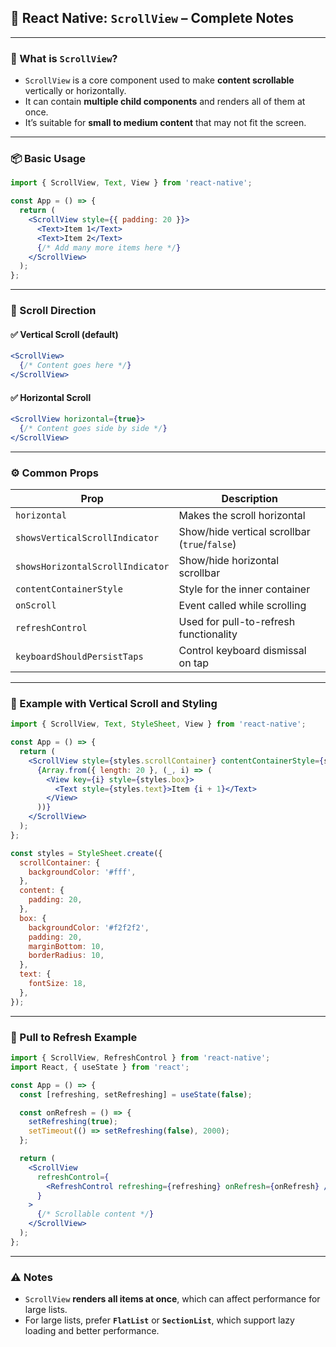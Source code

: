 ## 📜 React Native: `ScrollView` – Complete Notes

---

### 🧠 What is `ScrollView`?

* `ScrollView` is a core component used to make **content scrollable** vertically or horizontally.
* It can contain **multiple child components** and renders all of them at once.
* It’s suitable for **small to medium content** that may not fit the screen.

---

### 📦 Basic Usage

```jsx
import { ScrollView, Text, View } from 'react-native';

const App = () => {
  return (
    <ScrollView style={{ padding: 20 }}>
      <Text>Item 1</Text>
      <Text>Item 2</Text>
      {/* Add many more items here */}
    </ScrollView>
  );
};
```

---

### 📐 Scroll Direction

#### ✅ Vertical Scroll (default)

```jsx
<ScrollView>
  {/* Content goes here */}
</ScrollView>
```

#### ✅ Horizontal Scroll

```jsx
<ScrollView horizontal={true}>
  {/* Content goes side by side */}
</ScrollView>
```

---

### ⚙️ Common Props

| Prop                             | Description                                   |
| -------------------------------- | --------------------------------------------- |
| `horizontal`                     | Makes the scroll horizontal                   |
| `showsVerticalScrollIndicator`   | Show/hide vertical scrollbar (`true`/`false`) |
| `showsHorizontalScrollIndicator` | Show/hide horizontal scrollbar                |
| `contentContainerStyle`          | Style for the inner container                 |
| `onScroll`                       | Event called while scrolling                  |
| `refreshControl`                 | Used for pull-to-refresh functionality        |
| `keyboardShouldPersistTaps`      | Control keyboard dismissal on tap             |

---

### 🎯 Example with Vertical Scroll and Styling

```jsx
import { ScrollView, Text, StyleSheet, View } from 'react-native';

const App = () => {
  return (
    <ScrollView style={styles.scrollContainer} contentContainerStyle={styles.content}>
      {Array.from({ length: 20 }, (_, i) => (
        <View key={i} style={styles.box}>
          <Text style={styles.text}>Item {i + 1}</Text>
        </View>
      ))}
    </ScrollView>
  );
};

const styles = StyleSheet.create({
  scrollContainer: {
    backgroundColor: '#fff',
  },
  content: {
    padding: 20,
  },
  box: {
    backgroundColor: '#f2f2f2',
    padding: 20,
    marginBottom: 10,
    borderRadius: 10,
  },
  text: {
    fontSize: 18,
  },
});
```

---

### 🔄 Pull to Refresh Example

```jsx
import { ScrollView, RefreshControl } from 'react-native';
import React, { useState } from 'react';

const App = () => {
  const [refreshing, setRefreshing] = useState(false);

  const onRefresh = () => {
    setRefreshing(true);
    setTimeout(() => setRefreshing(false), 2000);
  };

  return (
    <ScrollView
      refreshControl={
        <RefreshControl refreshing={refreshing} onRefresh={onRefresh} />
      }
    >
      {/* Scrollable content */}
    </ScrollView>
  );
};
```

---

### ⚠️ Notes

* `ScrollView` **renders all items at once**, which can affect performance for large lists.
* For large lists, prefer **`FlatList`** or **`SectionList`**, which support lazy loading and better performance.
